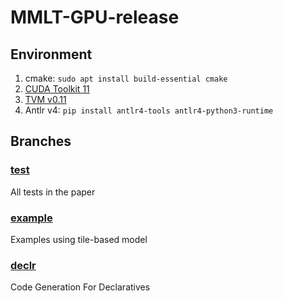 # MMLT-GPU-release

## Environment

1. cmake: `sudo apt install build-essential cmake`
2. [CUDA Toolkit 11](https://developer.nvidia.com/cuda-11-8-0-download-archive)
3. [TVM v0.11](https://tvm.apache.org/docs/v0.11.0/install/index.html)
4. Antlr v4: `pip install antlr4-tools antlr4-python3-runtime`

## Branches

### [test](https://github.com/xxcisxxc/MMLT-GPU-release/tree/test)

All tests in the paper

### [example](https://github.com/xxcisxxc/MMLT-GPU-release/tree/example)

Examples using tile-based model

### [declr](https://github.com/xxcisxxc/MMLT-GPU-release/tree/declr)

Code Generation For Declaratives
